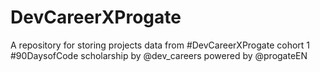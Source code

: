 # DevCareerXProgate
A repository for storing projects data from #DevCareerXProgate cohort 1 #90DaysofCode scholarship by @dev_careers powered by @progateEN
